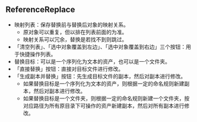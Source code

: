 ## ReferenceReplace

* 映射列表：保存替换前与替换后对象的映射关系。  
  * 原对象可以重复，但以排在列表前面的为准。  
  * 映射关系可以冗余，替换是若找不到则跳过。  
* 「清空列表」、「选中对象覆盖到左边」、「选中对象覆盖到右边」三个按钮：用于快捷操作列表。  
* 替换目标：可以是一个序列化为文本的资产，也可以是一个文件夹。  
* 「直接替换」按钮：直接对目标文件进行修改。  
* 「生成副本并替换」按钮：先生成目标文件的副本，然后对副本进行修改。  
  * 如果替换目标是一个序列化为文本的资产，则根据一定的命名规则新建副本，然后对副本进行修改。  
  * 如果替换目标是一个文件夹，则根据一定的命名规则新建一个文件夹，按对应路径为所有原目录下可操作的资产新建副本，然后对所有副本进行修改。  
